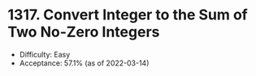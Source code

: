 # 1317. Convert Integer to the Sum of Two No-Zero Integers
- Difficulty: Easy
- Acceptance: 57.1% (as of 2022-03-14)
